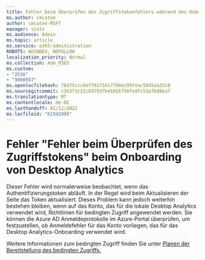 ```yaml
---
title: Fehler beim Überprüfen des Zugriffstokenfehlers während des Onboardings von Desktop Analytics
ms.author: cmcatee
author: cmcatee-MSFT
manager: scotv
ms.audience: Admin
ms.topic: article
ms.service: o365-administration
ROBOTS: NOINDEX, NOFOLLOW
localization_priority: Normal
ms.collection: Adm_O365
ms.custom:
- "2536"
- "9000657"
ms.openlocfilehash: 7bd75ccc8ef79271617796ec99feac5845aa33c0
ms.sourcegitcommit: c26373c21c837937b41026f56fedfc51b7b80ea7
ms.translationtype: MT
ms.contentlocale: de-DE
ms.lasthandoff: 01/12/2022
ms.locfileid: "61942099"
---
```

# <a name="there-was-an-error-validating-access-token-error-during-desktop-analytics-onboarding"></a>Fehler "Fehler beim Überprüfen des Zugriffstokens" beim Onboarding von Desktop Analytics

Dieser Fehler wird normalerweise beobachtet, wenn das Authentifizierungstoken abläuft. In der Regel wird beim Aktualisieren der Seite das Token aktualisiert. Dieses Problem kann jedoch weiterhin bestehen bleiben, wenn auf das Konto, das für die lokale Desktop Analytics verwendet wird, Richtlinien für bedingten Zugriff angewendet werden. Sie können die Azure AD Anmeldeprotokolle im Azure-Portal überprüfen, um festzustellen, ob Anmeldefehler für das Konto vorliegen, das für das Desktop Analytics-Onboarding verwendet wird.

Weitere Informationen zum bedingten Zugriff finden Sie unter [Planen der Bereitstellung des bedingten Zugriffs.](https://docs.microsoft.com/azure/active-directory/conditional-access/plan-conditional-access)